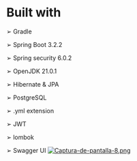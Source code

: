 # Built with
➢ Gradle

➢ Spring Boot 3.2.2	 

➢ Spring security 6.0.2	 

➢ OpenJDK 21.0.1 

➢ Hibernate & JPA 

➢ PostgreSQL 

➢ .yml extension 

➢ JWT 

➢ lombok 

➢ Swagger UI
[![Captura-de-pantalla-8.png](https://i.postimg.cc/hvKcQP5g/Captura-de-pantalla-8.png)](https://postimg.cc/dkNzzvFS)
